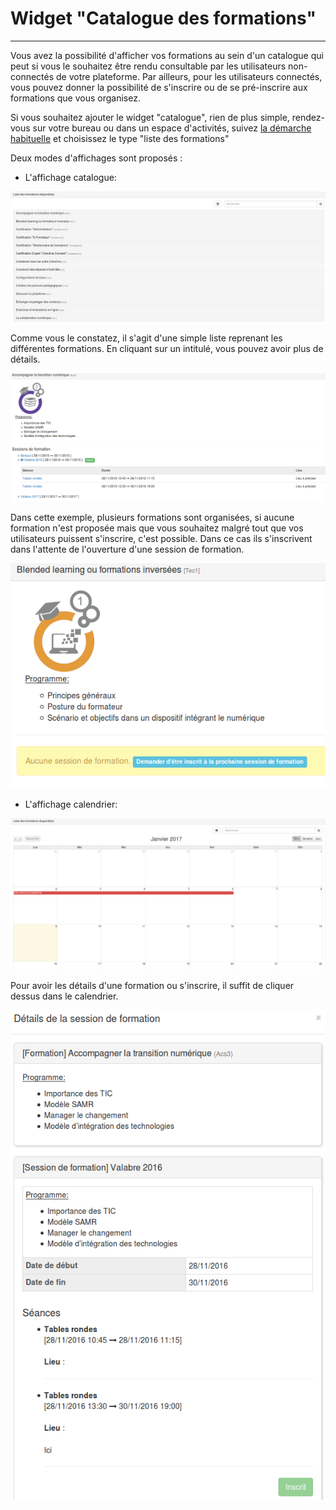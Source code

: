 # Widget "Catalogue des formations"

---

Vous avez la possibilité d'afficher vos formations au sein d'un catalogue qui peut si vous le souhaitez être rendu consultable par les utilisateurs non-connectés de votre plateforme. Par ailleurs, pour les utilisateurs connectés, vous pouvez donner la possibilité de s'inscrire ou de se pré-inscrire aux formations que vous organisez.

Si vous souhaitez ajouter le widget "catalogue", rien de plus simple, rendez-vous sur votre bureau ou dans un espace d'activités, suivez [la démarche habituelle](/fr/desktop/create-widget.md) et choisissez le type "liste des formations"

Deux modes d'affichages sont proposés : 

* L'affichage catalogue:

![](images/CursusBundle/cursus-fig9.png)

Comme vous le constatez, il s'agit d'une simple liste reprenant les différentes formations. En cliquant sur un intitulé, vous pouvez avoir plus de détails.

![](images/CursusBundle/cursus-fig5.png)

Dans cette exemple, plusieurs formations sont organisées, si aucune formation n'est proposée mais que vous souhaitez malgré tout que vos utilisateurs puissent s'inscrire, c'est possible. Dans ce cas ils s'inscrivent dans l'attente de l'ouverture d'une session de formation.

![](images/CursusBundle/cursus-fig6.png)


* L'affichage calendrier:


![](images/CursusBundle/cursus-fig3.png)

Pour avoir les détails d'une formation ou s'inscrire, il suffit de cliquer dessus dans le calendrier. 

![](images/CursusBundle/cursus-fig8.png)

